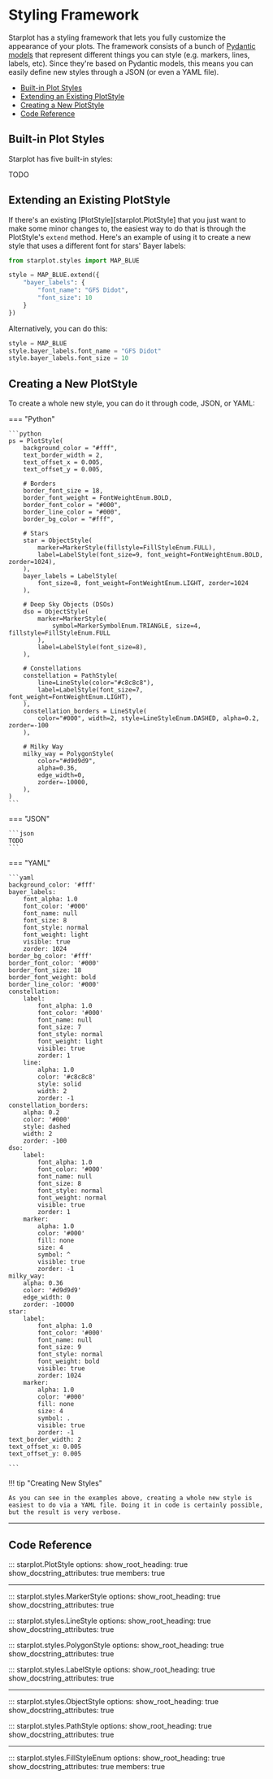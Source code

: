 # Styling Framework

Starplot has a styling framework that lets you fully customize the appearance of your plots. The framework consists of a bunch of [Pydantic models](https://docs.pydantic.dev/latest/usage/models/) that represent different things you can style (e.g. markers, lines, labels, etc). Since they're based on Pydantic models, this means you can easily define new styles through a JSON (or even a YAML file).

- [Built-in Plot Styles](#built-in-plot-styles)
- [Extending an Existing PlotStyle](#extending-an-existing-plotstyle)
- [Creating a New PlotStyle](#creating-a-new-plotstyle)
- [Code Reference](#code-reference)


## Built-in Plot Styles

Starplot has five built-in styles:

TODO


## Extending an Existing PlotStyle

If there's an existing [PlotStyle][starplot.PlotStyle] that you just want to make some minor changes to, the easiest way to do that is through the PlotStyle's `extend` method. Here's an example of using it to create a new style that uses a different font for stars' Bayer labels:

```python
from starplot.styles import MAP_BLUE

style = MAP_BLUE.extend({
    "bayer_labels": {
        "font_name": "GFS Didot",
        "font_size": 10
    }
})
```
Alternatively, you can do this:
```python
style = MAP_BLUE
style.bayer_labels.font_name = "GFS Didot"
style.bayer_labels.font_size = 10

```

## Creating a New PlotStyle

To create a whole new style, you can do it through code, JSON, or YAML:

=== "Python"

    ```python
    ps = PlotStyle(
        background_color = "#fff",
        text_border_width = 2,
        text_offset_x = 0.005,
        text_offset_y = 0.005,

        # Borders
        border_font_size = 18,
        border_font_weight = FontWeightEnum.BOLD,
        border_font_color = "#000",
        border_line_color = "#000",
        border_bg_color = "#fff",

        # Stars
        star = ObjectStyle(
            marker=MarkerStyle(fillstyle=FillStyleEnum.FULL),
            label=LabelStyle(font_size=9, font_weight=FontWeightEnum.BOLD, zorder=1024),
        ),
        bayer_labels = LabelStyle(
            font_size=8, font_weight=FontWeightEnum.LIGHT, zorder=1024
        ),

        # Deep Sky Objects (DSOs)
        dso = ObjectStyle(
            marker=MarkerStyle(
                symbol=MarkerSymbolEnum.TRIANGLE, size=4, fillstyle=FillStyleEnum.FULL
            ),
            label=LabelStyle(font_size=8),
        ),

        # Constellations
        constellation = PathStyle(
            line=LineStyle(color="#c8c8c8"),
            label=LabelStyle(font_size=7, font_weight=FontWeightEnum.LIGHT),
        ),
        constellation_borders = LineStyle(
            color="#000", width=2, style=LineStyleEnum.DASHED, alpha=0.2, zorder=-100
        ),

        # Milky Way
        milky_way = PolygonStyle(
            color="#d9d9d9",
            alpha=0.36,
            edge_width=0,
            zorder=-10000,
        ),
    )
    ```

=== "JSON"

    ```json
    TODO
    ```

=== "YAML"

    ```yaml
    background_color: '#fff'
    bayer_labels:
        font_alpha: 1.0
        font_color: '#000'
        font_name: null
        font_size: 8
        font_style: normal
        font_weight: light
        visible: true
        zorder: 1024
    border_bg_color: '#fff'
    border_font_color: '#000'
    border_font_size: 18
    border_font_weight: bold
    border_line_color: '#000'
    constellation:
        label:
            font_alpha: 1.0
            font_color: '#000'
            font_name: null
            font_size: 7
            font_style: normal
            font_weight: light
            visible: true
            zorder: 1
        line:
            alpha: 1.0
            color: '#c8c8c8'
            style: solid
            width: 2
            zorder: -1
    constellation_borders:
        alpha: 0.2
        color: '#000'
        style: dashed
        width: 2
        zorder: -100
    dso:
        label:
            font_alpha: 1.0
            font_color: '#000'
            font_name: null
            font_size: 8
            font_style: normal
            font_weight: normal
            visible: true
            zorder: 1
        marker:
            alpha: 1.0
            color: '#000'
            fill: none
            size: 4
            symbol: ^
            visible: true
            zorder: -1
    milky_way:
        alpha: 0.36
        color: '#d9d9d9'
        edge_width: 0
        zorder: -10000
    star:
        label:
            font_alpha: 1.0
            font_color: '#000'
            font_name: null
            font_size: 9
            font_style: normal
            font_weight: bold
            visible: true
            zorder: 1024
        marker:
            alpha: 1.0
            color: '#000'
            fill: none
            size: 4
            symbol: .
            visible: true
            zorder: -1
    text_border_width: 2
    text_offset_x: 0.005
    text_offset_y: 0.005

    ```

!!! tip "Creating New Styles"

    As you can see in the examples above, creating a whole new style is easiest to do via a YAML file. Doing it in code is certainly possible, but the result is very verbose.

---

## Code Reference


::: starplot.PlotStyle
    options:
        show_root_heading: true
        show_docstring_attributes: true
        members: true


---
::: starplot.styles.MarkerStyle
    options:
        show_root_heading: true
        show_docstring_attributes: true


::: starplot.styles.LineStyle
    options:
        show_root_heading: true
        show_docstring_attributes: true

::: starplot.styles.PolygonStyle
    options:
        show_root_heading: true
        show_docstring_attributes: true

::: starplot.styles.LabelStyle
    options:
        show_root_heading: true
        show_docstring_attributes: true

---


::: starplot.styles.ObjectStyle
    options:
        show_root_heading: true
        show_docstring_attributes: true

::: starplot.styles.PathStyle
    options:
        show_root_heading: true
        show_docstring_attributes: true


---
::: starplot.styles.FillStyleEnum
    options:
        show_root_heading: true
        show_docstring_attributes: true
        members: true